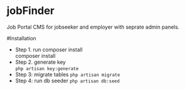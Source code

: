 # jobFinder
Job Portal CMS for jobseeker and employer with seprate admin panels.

#Installation
<ul>
    <li>Step 1. run composer install </br>
 composer install</li>
    <li>Step 2. generate key </br>
  <code>php artisan key:generate</code></li>
    <li>Step 3: migrate tables
  <code>php artisan migrate</code></li>
   <li>Step 4: run db seeder
  <code>php artisan db:seed</code></li>
</ul>

 

  

  


